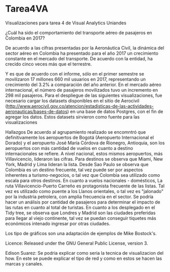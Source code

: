 # Tarea4VA

Visualizaciones para tarea 4 de Visual Analytics Uniandes

¿Cuál ha sido el comportamiento del transporte aéreo de pasajeros en Colombia en 2017?


De acuerdo a las cifras presentadas por la Aeronáutica Civil, la dinámica del sector aéreo en Colombia ha presentado para el año 2017 un crecimiento constante en el mercado del transporte. De acuerdo con la entidad, ha crecido cinco veces más que el terrestre.

Y es que de acuerdo con el informe, sólo en el primer semestre se movilizaron 17 millones 660 mil usuarios en 2017, representando un crecimiento del 3.2% a comparación del año anterior. En el mercado aéreo internacional, el número de pasajeros movilizados tuvo un incremento en 298 mil pasajeros.
Para el despliegue de las siguientes visualizaciones, fue necesario cargar los datasets disponibles en el sitio de Aerocivil 
(http://www.aerocivil.gov.co/atencion/estadisticas-de-las-actividades-aeronauticas/bases-de-datos) en una base de datos Postgres, con el fin de agregar los datos. Estos datasets sirvieron como fuente para las visualizaciones

Hallazgos
De acuerdo al agrupamiento realizado se encomntró que definitivamente los aeropuertos de Bogotá (Aeropuerto Internacional el Dorado) y el aeropuerto José María Córdova de Rionegro, Antioquia, son los aeropuertos con más cantidad de vuelos en cuanto a destino internacionales se refiere. A nivel nacional, estos mismos aeropuertos, más Villavicencio, lideraron las cifras.
Para destinos se observa que Miami, New York, Madrid y Lima lideran la lista. Desde Sao Paulo se observa que Colombia es un destino frecuente, tal vez puede ser por aspectos inherentes a turismo-negocios, o tal vez que Colombia sea utilizado como escala para otros destinos.
En cuanto a vuelos nacionales - domésticos, La ruta Villavicencio-Puerto Carreño es protagonista frecuente de las listas. Tal vez es utilizado como puente a los Llanos orientales, o tal vez es "jalonado" por la industria petrolera, con amplia frecuencia en el sector. Se podría hacer un análisis por cantidad de pasajeros para determinar el impacto de las rutas en cuanto al total de turistas.
En cuanto a los desplegado en el Tidy tree, se observa que Londres y Madrid son las ciudades preferidas para llegar al viejo continente, tal vez se puedan conseguir tiquetes más económicos intenado ingresar por otras ciudades.

Los tipo de gráficos son una adaptación de ejemplos de Mike Bostock's.

Licence:  Released under the GNU General Public License, version 3. 

Edison Suarez: Se podria explicar como seria la tecnica de visualizacion del how. En este se puede explicar el tipo de red y como en estos se hacen las marcas y canales.
